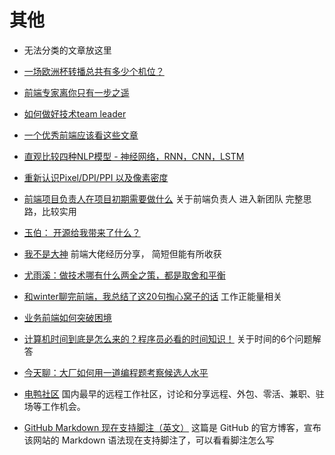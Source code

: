 # 其他
* 无法分类的文章放这里

* [一场欧洲杯转播总共有多少个机位？](https://new.qq.com/omn/20210625/20210625A02WJ800.html)
* [前端专家离你只有一步之遥](https://mp.weixin.qq.com/s/B6csamJzYnOYCIweQ0-b7g)
* [如何做好技术team leader](https://mp.weixin.qq.com/s/U-hqectN-fes7Td6Osut7Q)
* [一个优秀前端应该看这些文章](https://juejin.cn/post/6844903896637259784#heading-16)
* [直观比较四种NLP模型 - 神经网络，RNN，CNN，LSTM](https://juejin.cn/post/6969394206414471175/)
* [重新认识Pixel/DPI/PPI 以及像素密度](https://blog.infolink.com.tw/2021/rediscover-pixel-dpi-ppi-and-pixel-density/)
* [前端项目负责人在项目初期需要做什么](https://mp.weixin.qq.com/s/UwZ3BcdGG8vZccY0RtHY4w) 关于前端负责人 进入新团队 完整思路，比较实用
* [玉伯： 开源给我带来了什么？](https://mp.weixin.qq.com/s/B2gfoxnPo0P0dY1DaIjehQ)
* [我不是大神](https://mp.weixin.qq.com/s/RW8FjuUfqYxw_V4a8U__6w) 前端大佬经历分享， 简短但能有所收获
* [尤雨溪：做技术哪有什么两全之策，都是取舍和平衡](https://mp.weixin.qq.com/s/_q_SnCbGyXrNnXA876tXbA)
* [和winter聊完前端，我总结了这20句掏心窝子的话](https://mp.weixin.qq.com/s/GMrunxdE27IYwwoP6PnIyg) 工作正能量相关
* [业务前端如何突破困境](https://fed.taobao.org/blog/taofed/do71ct/front-end-problems/)
* [计算机时间到底是怎么来的？程序员必看的时间知识！](https://mp.weixin.qq.com/s/A9fgd2xnp1YfHZ1iTMyXvw) 关于时间的6个问题解答
* [今天聊：大厂如何用一道编程题考察候选人水平](https://juejin.cn/post/6987529814324281380) 
* [电鸭社区](https://eleduck.com/) 国内最早的远程工作社区，讨论和分享远程、外包、零活、兼职、驻场等工作机会。
* [GitHub Markdown 现在支持脚注（英文）](https://github.blog/changelog/2021-09-30-footnotes-now-supported-in-markdown-fields/) 这篇是 GitHub 的官方博客，宣布该网站的 Markdown 语法现在支持脚注了，可以看看脚注怎么写